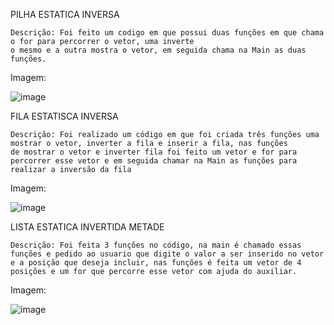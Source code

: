 PILHA ESTATICA INVERSA

    Descrição: Foi feito um codigo em que possui duas funções em que chama o for para percorrer o vetor, uma inverte
    o mesmo e a outra mostra o vetor, em seguida chama na Main as duas funções.

Imagem: 

![image](https://user-images.githubusercontent.com/101759423/204676780-8974920e-a244-4cd8-8107-e898694ba078.png)

FILA ESTATISCA INVERSA

    Descrição: Foi realizado um código em que foi criada três funções uma mostrar o vetor, inverter a fila e inserir a fila, nas funções
    de mostrar o vetor e inverter fila foi feito um vetor e for para percorrer esse vetor e em seguida chamar na Main as funções para
    realizar a inversão da fila

Imagem:

![image](https://user-images.githubusercontent.com/101759423/206569603-ef8a890c-b2a7-408e-8df7-711930b35ed8.png)

LISTA ESTATICA INVERTIDA METADE

    Descrição: Foi feita 3 funções no código, na main é chamado essas funções e pedido ao usuario que digite o valor a ser inserido no vetor 
    e a posição que deseja incluir, nas funções é feita um vetor de 4 posições e um for que percorre esse vetor com ajuda do auxiliar.

Imagem:

![image](https://user-images.githubusercontent.com/101759423/206874646-6785dfb3-03ce-4119-8498-c033326f9b7d.png)
